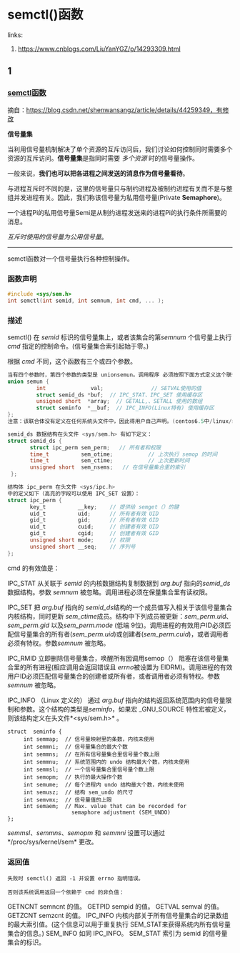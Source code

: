 # semctl()函数

links:

1. <https://www.cnblogs.com/LiuYanYGZ/p/14293309.html>



## 1

### [semctl函数](https://www.cnblogs.com/LiuYanYGZ/p/14293309.html)

摘自：https://blog.csdn.net/shenwansangz/article/details/44259349，有修改

**信号量集**

当利用信号量机制解决了单个资源的互斥访问后，我们讨论如何控制同时需要多个资源的互斥访问。**信号量集**是指同时需要 *多个资源* 时的信号量操作。

一般来说，**我们也可以把各进程之间发送的消息作为信号量看待**。

与进程互斥时不同的是，这里的信号量只与制约进程及被制约进程有关而不是与整组并发进程有关。因此，我们称该信号量为私用信号量(Private **Semaphore**)。

一个进程Pi的私用信号量Semi是从制约进程发送来的进程Pi的执行条件所需要的消息。

*互斥时使用的信号量为公用信号量*。

-----------------------------------------------------------------------------------------------------

semctl函数对一个信号量执行各种控制操作。

### 函数声明

``` c
#include <sys/sem.h>
int semctl(int semid, int semnum, int cmd, ... );
```

### 描述

semctl() 在 *semid* 标识的信号量集上，或者该集合的第*semnum* 个信号量上执行 *cmd* 指定的控制命令。(信号量集合索引起始于零。)

根据 *cmd* 不同，这个函数有三个或四个参数。

``` c
当有四个参数时，第四个参数的类型是 unionsemun。调用程序 必须按照下面方式定义这个联合体：
union semun { 
         int              val;               // SETVAL使用的值   
         struct semid_ds *buf;  // IPC_STAT、IPC_SET 使用缓存区
         unsigned short  *array;  // GETALL,、SETALL 使用的数组 
         struct seminfo  *__buf;  // IPC_INFO(Linux特有) 使用缓存区 
}; 
注意：该联合体没有定义在任何系统头文件中，因此得用户自己声明。(centos6.5中/linux/sem.h可以找到)

semid_ds 数据结构在头文件 <sys/sem.h> 有如下定义：
struct semid_ds { 
       struct ipc_perm sem_perm;   // 所有者和权限
       time_t          sem_otime;           // 上次执行 semop 的时间  
       time_t          sem_ctime;           // 上次更新时间 
       unsigned short  sem_nsems;   // 在信号量集合里的索引
 };

结构体 ipc_perm 在头文件 <sys/ipc.h>
中的定义如下（高亮的字段可以使用 IPC_SET 设置）：
struct ipc_perm { 
       key_t          __key;    // 提供给 semget（）的键 
       uid_t          uid;      // 所有者有效 UID  
       gid_t          gid;      // 所有者有效 GID 
       uid_t          cuid;     // 创建者有效 UID 
       gid_t          cgid;     // 创建者有效 GID
       unsigned short mode;     // 权限 
       unsigned short __seq;    // 序列号
}; 

```

cmd 的有效值是：

IPC_STAT
从关联于 *semid* 的内核数据结构复制数据到 *arg.buf* 指向的*semid_ds* 数据结构。参数 *semnum* 被忽略。调用进程必须在保量集合里有读权限。

IPC_SET
把 *arg.buf* 指向的 *semid_ds*结构的一个成员值写入相关于该信号量集合内核结构，同时更新 *sem_ctime*成员。结构中下列成员被更新：*sem_perm.uid*、*sem_perm.gid* 以及*sem_perm.mode* (低端 9位)。调用进程的有效用户ID必须匹配信号量集合的所有者(*sem_perm.uid*)或创建者(*sem_perm.cuid*)，或者调用者必须有特权。参数*semnum* 被忽略。

IPC_RMID
立即删除信号量集合，唤醒所有因调用semop（） 阻塞在该信号量集合里的所有进程(相应调用会返回错误且 *errno*被设置为 EIDRM)。调用进程的有效用户ID必须匹配信号量集合的创建者或所有者，或者调用者必须有特权。参数*semnum* 被忽略。

IPC_INFO （Linux 定义的）
通过 *arg.buf* 指向的结构返回系统范围内的信号量限制和参数。这个结构的类型是*seminfo*，如果宏 _GNU_SOURCE 特性宏被定义，则该结构定义在头文件*<sys/sem.h>* 。

```
struct  seminfo { 
     int semmap;  // 信号量映射里的条数，内核未使用 
     int semmni;  // 信号量集合的最大个数 
     int semmns;  // 在所有信号量集合里信号量个数上限  
     int semmnu;  // 系统范围内的 undo 结构最大个数，内核未使用 
     int semmsl;  // 一个信号量集合里信号量个数上限 
     int semopm;  // 执行的最大操作个数  
     int semume;  // 每个进程内 undo 结构最大个数，内核未使用
     int semusz;  // 结构 sem_undo 的尺寸 
     int semvmx;  // 信号量值的上限
     int semaem;  // Max. value that can be recorded for
                    semaphore adjustment (SEM_UNDO) 
};
```

*semmsl*、*semmns*、*semopm* 和 *semmni* 设置可以通过*/proc/sys/kernel/sem* 更改。

### 返回值

```
失败时 semctl() 返回 -1 并设置 errno 指明错误。

否则该系统调用返回一个依赖于 cmd 的非负值：
```
GETNCNT
semncnt 的值。
GETPID
sempid 的值。
GETVAL
semval 的值。
GETZCNT
semzcnt 的值。
IPC_INFO
内核内部关于所有信号量集合的记录数组的最大索引值。(这个信息可以用于重复执行 SEM_STAT来获得系统内所有信号量集合的信息。)
SEM_INFO
如同 IPC_INFO。
SEM_STAT
索引为 semid 的信号量集合的标识。


